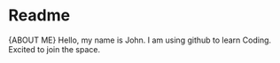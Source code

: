 # Readme
{ABOUT ME}
Hello, my name is John.
I am using github to learn Coding.
Excited to join the space.
